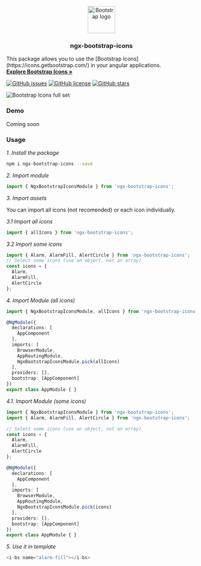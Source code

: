<p align="center">
  <a href="https://getbootstrap.com/">
    <img src="https://getbootstrap.com/docs/4.3/assets/brand/bootstrap-solid.svg" alt="Bootstrap logo" width="72" height="72">
  </a>
  
  <h3 align="center">ngx-bootstrap-icons</h3>
  <span align="center">This package allows you to use the [Bootstrap Icons](https://icons.getbootstrap.com/) in your angular applications.</span>
  <br>
  <a href="https://icons.getbootstrap.com/" align="center"><strong>Explore Bootstrap Icons »</strong></a>
</p>


[![GitHub issues](https://img.shields.io/github/issues/avmaisak/ngx-bootstrap-icons)](https://github.com/avmaisak/ngx-bootstrap-icons/issues)
[![GitHub license](https://img.shields.io/github/license/avmaisak/ngx-bootstrap-icons)](https://github.com/avmaisak/ngx-bootstrap-icons/blob/master/LICENSE)
[![GitHub stars](https://img.shields.io/github/stars/avmaisak/ngx-bootstrap-icons)](https://github.com/avmaisak/ngx-bootstrap-icons/stargazers)

![Bootstrap Icons full set](https://user-images.githubusercontent.com/98681/69751498-12224a80-1104-11ea-9dd6-6f162a8a2566.png)


### Demo
Coming soon

### Usage

_1. Install the package_

```sh
npm i ngx-bootstrap-icons --save
```
_2. Import module_

```ts  
import { NgxBootstrapIconsModule } from 'ngx-bootstrap-icons';
```

_3. Import assets_

You can import all icons (not recomended) or each icon individually.

_3.1 Import all icons_

```ts
import { allIcons } from 'ngx-bootstrap-icons';
```

_3.2 Import some icons_
```ts
import { Alarm, AlarmFill, AlertCircle } from 'ngx-bootstrap-icons';
// Select some icons (use an object, not an array)
const icons = {
  Alarm,
  AlarmFill,
  AlertCircle
};
```

_4. Import Module (all icons)_

```ts
import { NgxBootstrapIconsModule, allIcons } from 'ngx-bootstrap-icons';

@NgModule({
  declarations: [
    AppComponent
  ],
  imports: [
    BrowserModule,
    AppRoutingModule,
    NgxBootstrapIconsModule.pick(allIcons)
  ],
  providers: [],
  bootstrap: [AppComponent]
})
export class AppModule { }

```
_4.1. Import Module (some icons)_

```ts
import { NgxBootstrapIconsModule } from 'ngx-bootstrap-icons';
import { Alarm, AlarmFill, AlertCircle } from 'ngx-bootstrap-icons';

// Select some icons (use an object, not an array)
const icons = {
  Alarm,
  AlarmFill,
  AlertCircle
};

@NgModule({
  declarations: [
    AppComponent
  ],
  imports: [
    BrowserModule,
    AppRoutingModule,
    NgxBootstrapIconsModule.pick(icons)
  ],
  providers: [],
  bootstrap: [AppComponent]
})
export class AppModule { }
```

_5. Use it in template_
```ts
<i-bs name="alarm-fill"></i-bs>
```
